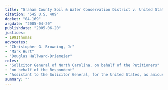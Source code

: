 ```yaml
---
title: "Graham County Soil & Water Conservation District v. United States ex rel. Wilson"
citation: "545 U.S. 409"
docket: "04-169"
argdate: "2005-04-20"
publishdate: "2005-06-20"
justices:
- 1991thomas
advocates:
- "Christopher G. Browning, Jr"
- "Mark Hurt"
- "Douglas Hallward-Driemeier"
roles:
- "Solicitor General of North Carolina, on behalf of the Petitioners"
- "on behalf of the Respondent"
- "Assistant to the Solicitor General, for the United States, as amicus curiae, supporting the Respondent"
summary: ""
---
```


